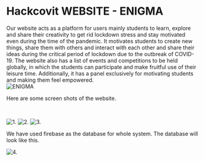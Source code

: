 # Hackcovit WEBSITE - ENIGMA
Our website acts as a platform for users mainly students to learn, explore and share their creativity to get rid lockdown stress and stay motivated even during the time of the pandemic. It motivates students to create new things, share them with others and interact with each other and share their ideas during the critical period of lockdown due to the outbreak of COVID-19. The website also has a list of events and competitions to be held globally, in which the students can participate and make fruitful use of their leisure time. Additionally, it has a panel exclusively for motivating students and making them feel empowered.
<br>
![ENIGMA](../master/logo2.png)


Here are some screen shots of the website.

<br>

![1.](../master/ss1.JPG)
![2.](../master/ss2.JPG)
![3.](../master/ss3.JPG)


We have used firebase as the database for whole system. The database will look like this.

![4.](../master/ss4.JPG)
